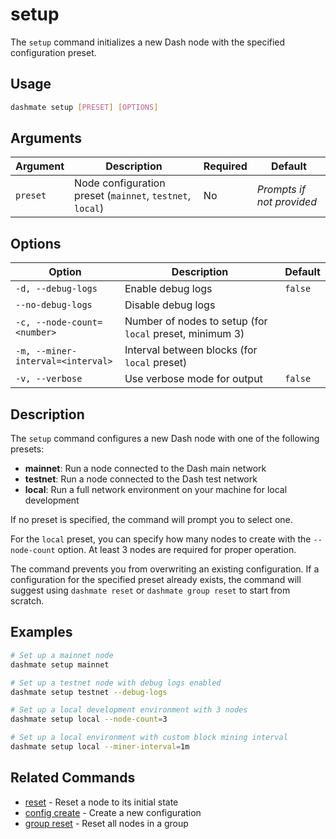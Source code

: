 # setup

The `setup` command initializes a new Dash node with the specified configuration preset.

## Usage

```bash
dashmate setup [PRESET] [OPTIONS]
```

## Arguments

| Argument | Description | Required | Default |
|----------|-------------|----------|---------|
| `preset` | Node configuration preset (`mainnet`, `testnet`, `local`) | No | *Prompts if not provided* |

## Options

| Option | Description | Default |
|--------|-------------|---------|
| `-d, --debug-logs` | Enable debug logs | `false` |
| `--no-debug-logs` | Disable debug logs | |
| `-c, --node-count=<number>` | Number of nodes to setup (for `local` preset, minimum 3) | |
| `-m, --miner-interval=<interval>` | Interval between blocks (for `local` preset) | |
| `-v, --verbose` | Use verbose mode for output | `false` |

## Description

The `setup` command configures a new Dash node with one of the following presets:

- **mainnet**: Run a node connected to the Dash main network
- **testnet**: Run a node connected to the Dash test network
- **local**: Run a full network environment on your machine for local development

If no preset is specified, the command will prompt you to select one.

For the `local` preset, you can specify how many nodes to create with the `--node-count` option. At least 3 nodes are required for proper operation.

The command prevents you from overwriting an existing configuration.
If a configuration for the specified preset already exists, the command will suggest using `dashmate reset` or `dashmate group reset` to start from scratch.

## Examples

```bash
# Set up a mainnet node
dashmate setup mainnet

# Set up a testnet node with debug logs enabled
dashmate setup testnet --debug-logs

# Set up a local development environment with 3 nodes
dashmate setup local --node-count=3

# Set up a local environment with custom block mining interval
dashmate setup local --miner-interval=1m
```

## Related Commands

- [reset](./reset.md) - Reset a node to its initial state
- [config create](./config/create.md) - Create a new configuration
- [group reset](./group/reset.md) - Reset all nodes in a group
